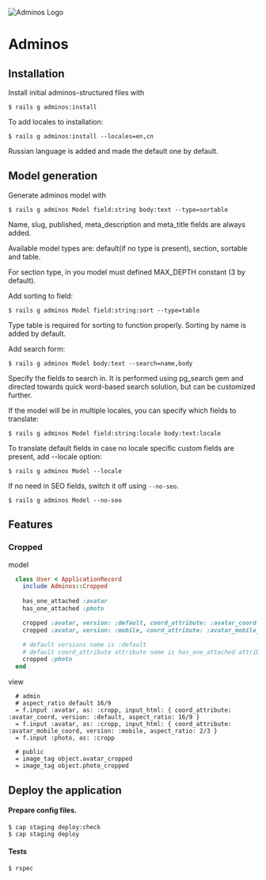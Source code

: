 ![Adminos Logo](https://raw.github.com/molinos/adminos/master/adminos.png)

# Adminos

## Installation

Install initial adminos-structured files with

    $ rails g adminos:install

To add locales to installation:

    $ rails g adminos:install --locales=en,cn

Russian language is added and made the default one by default.

## Model generation

Generate adminos model with

    $ rails g adminos Model field:string body:text --type=sortable

Name, slug, published, meta_description and meta_title fields are always added.

Available model types are: default(if no type is present), section, sortable and table.

For section type, in you model must defined MAX_DEPTH constant (3 by default).

Add sorting to field:

    $ rails g adminos Model field:string:sort --type=table

Type table is required for sorting to function properly. Sorting by name is added by default.

Add search form:

    $ rails g adminos Model body:text --search=name,body

Specify the fields to search in. It is performed using pg_search gem and directed towards quick word-based search solution, but can be customized further.

If the model will be in multiple locales, you can specify which fields to translate:

    $ rails g adminos Model field:string:locale body:text:locale

To translate default fields in case no locale specific custom fields are present, add --locale option:

    $ rails g adminos Model --locale

If no need in SEO fields, switch it off using `--no-seo`.

    $ rails g adminos Model --no-seo

## Features
  ### Cropped 
  model
  ```ruby
    class User < ApplicationRecord
      include Adminos::Cropped
      
      has_one_attached :avatar
      has_one_attached :photo

      cropped :avatar, version: :default, coord_attribute: :avatar_coord 
      cropped :avatar, version: :mobile, coord_attribute: :avatar_mobile_coord

      # default versions name is :default
      # default coord_attribute attribute name is has_one_attached attribute + '_coord'
      cropped :photo
    end
  ```
  view
  ```slim
    # admin
    # aspect_ratio default 16/9
    = f.input :avatar, as: :cropp, input_html: { coord_attribute: :avatar_coord, version: :default, aspect_ratio: 16/9 }
    = f.input :avatar, as: :cropp, input_html: { coord_attribute: :avatar_mobile_coord, version: :mobile, aspect_ratio: 2/3 }
    = f.input :photo, as: :cropp

    # public
    = image_tag object.avatar_cropped
    = image_tag object.photo_cropped
  ```

## Deploy the application

#### Prepare config files.

    $ cap staging deploy:check
    $ cap staging deploy

#### Tests

    $ rspec
